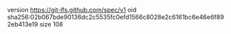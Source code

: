 version https://git-lfs.github.com/spec/v1
oid sha256:02b067bde90136dc2c5535fc0efd1566c8028e2c6161bc6e46e6f892eb413e19
size 108
